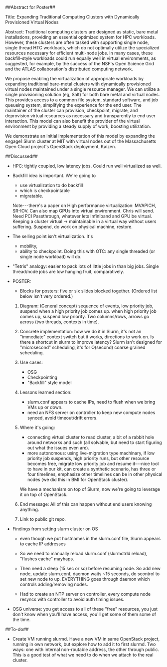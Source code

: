 ##Abstract for Poster##

Title: Expanding Traditional Computing Clusters with Dynamically Provisioned Virtual Nodes

Abstract: Traditional computing clusters are designed as static, bare metal installations, providing an essential optimized system for HPC workloads. However, these clusters are often tasked with supporting single node, single thread HTC workloads, which do not optimally utilize the specialized resources necessary for efficient multi-node jobs. In many cases, these backfill-style workloads could run equally well in virtual environments, as suggested, for example, by the success of the NSF's Open Science Grid and the ATLAS collaboration's distributed computing network.

We propose enabling the virtualization of appropriate workloads by expanding traditional bare-metal clusters with dynamically provisioned virtual nodes maintained under a single resource manager. We can utilize a single provisioning solution (eg, Salt) for both bare metal and virtual nodes. This provides access to a common file system, standard software, and job queueing system, simplifying the experience for the end user. The maintainer of the cluster can provision, checkpoint, migrate, and deprovision virtual resources as necessary and transparently to end user interaction. This model can also benefit the provider of the virtual environment by providing a steady supply of work, boosting utilization. 

We demonstrate an initial implementation of this model by expanding the engage1 Slurm cluster at MIT with virtual nodes out of the Massachusetts Open Cloud project's OpenStack deployment, Kaizen. 

##Discussed##

- HPC: tightly coupled, low latency jobs. Could run well virtualized as well. 

- Backfill idea is important. We're going to 
	- use virtualization to do backfill 
	- which is checkpointable 
	- migratable. 

	Note---there's a paper on High performance virtualization: MVAPICH, SR-IOV. Can also map GPUs into virtual environment. Chris will send. Need PCI Passthrough, whatever lets Infiniband and GPU be virtual. Keeping a cluster virtual -> maintainable in a virtual way without users suffering. Suspend, do work on physical machine, restore. 

- The selling point isn't virtualization. It's 
	- mobility, 
	- ability to checkpoint. 
	Doing this with OTC: any single threaded (or single node workload) will do. 

- "Tetris" analogy: easier to pack lots of little jobs in than big jobs. Single thread/node jobs are low hanging fruit, comparatively. 



- POSTER:

	-	Blocks for posters: five or six slides blocked together. (Ordered list below isn't very ordered.)

	1. Diagram: (General concept) sequence of events, low priority job, suspend when a high priority job comes up. when high priority job comes up, suspend low priority. Two columns/rows, arrows go across (two threads, contexts in time). 

	2. Concrete implementation: how we do it in Slurm, it's not an "immediate" context switch but it works, directions to work on. Is there a shortcut in slurm to improve latency? Slurm isn't designed for "microsecond" scheduling, it's for O(second) coarse grained scheduling. 

	3. Use cases: 
		* OSG
		* Checkpointing
		* "Backfill" style model
 
	4. Lessons learned section:
		* slurm.conf appears to cache IPs, need to flush when we bring VMs up or down.
		* need an NFS server on controller to keep new compute nodes synced, avoid timeout/drift errors.

	5. Where it's going: 
		* connecting virtual cluster to read cluster, a bit of a rabbit hole around networks and such (all solvable, but need to start figuring out what the issues even are). 
		* more autonomous: using live-migration type machinary, if low priority job suspends, high priority runs, but other resource becomes free, migrate low priority job and resume it---nice tool to have in our kit, can create a synthetic scenario, has three or four timelines, emphasize other timelines can be in other physical nodes (we did this in BMI for OpenStack cluster). 

		We have a mechanism on top of Slurm, now we're going to leverage it on top of OpenStack. 

	6. End message: All of this can happen without end users knowing anything. 

	7. Link to public git repo. 


- Findings from setting slurm cluster on OS
	- even though we put hostnames in the slurm.conf file, Slurm appears to cache IP addresses 
	- So we need to manually reload slurm.conf (slurmctrld reload), "flushes cache" mayhaps. 
	- Then need a sleep (15 sec or so) before resuming node. So add new node, update slurm.conf, daemon waits ~15 seconds, do scontrol to set new node to up. EVERYTHING goes through daemon which controls adding/removing nodes. 

	- Had to create an NTP server on controller, every compute node resyncs with controller to avoid auth timing issues. 



- OSG universe: you get access to all of these "free" resources, you just don't know when you'll have access, you'll get some of them some of the time. 


##To-do##
- Create VM running slurmd. Have a new VM in same OpenStack project, running in own network, but explore how to add it to first slurmd. Two ways: one with internal non-routable address, the other through public. This is a good test of what we need to do when we attach to the real cluster.
